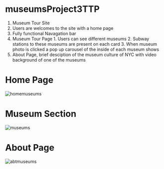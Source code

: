 # museumsProject3TTP

1. Museum Tour Site
  1. Users are welcomes to the site with a home page
  2. Fully functional Navagation bar
  3. Museum Tour Page
    1. Users can see different museums
    2. Subway stations to these museums are present on each card
    3. When museum photo is clicked a pop up carousel of the inside of each museum shows
  4. About Page, brief desciption of the museum culture of NYC with video background of one of the museums

# Home Page  #
![homemuseums](https://user-images.githubusercontent.com/20888719/151865013-f74da8e8-1ce2-43b0-b77d-1f81af105c2c.PNG)

# Museum Section #
![museums](https://user-images.githubusercontent.com/20888719/151864835-b749bcfb-c97f-4356-a5cc-ee01e672ddb2.PNG)

# About Page #
![abtmuseums](https://user-images.githubusercontent.com/20888719/151864995-885f5e72-fc51-4168-bbe0-65a1b79e9c61.PNG)



